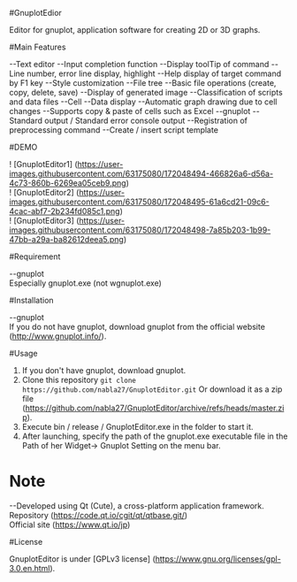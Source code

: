 #GnuplotEdior

Editor for gnuplot, application software for creating 2D or 3D graphs.

#Main Features

--Text editor
  --Input completion function
  --Display toolTip of command
  --Line number, error line display, highlight
  --Help display of target command by F1 key
  --Style customization
--File tree
  --Basic file operations (create, copy, delete, save)
  --Display of generated image
  --Classification of scripts and data files
--Cell
  --Data display
  --Automatic graph drawing due to cell changes
  --Supports copy & paste of cells such as Excel
--gnuplot
  --Standard output / Standard error console output
  --Registration of preprocessing command
--Create / insert script template

#DEMO

! [GnuplotEditor1] (https://user-images.githubusercontent.com/63175080/172048494-466826a6-d56a-4c73-860b-6269ea05ceb9.png)
<br>
! [GnuplotEditor2] (https://user-images.githubusercontent.com/63175080/172048495-61a6cd21-09c6-4cac-abf7-2b234fd085c1.png)
<br>
! [GnuplotEditor3] (https://user-images.githubusercontent.com/63175080/172048498-7a85b203-1b99-47bb-a29a-ba82612deea5.png)

#Requirement

--gnuplot <br>
  Especially gnuplot.exe (not wgnuplot.exe)

#Installation

--gnuplot <br>
  If you do not have gnuplot, download gnuplot from the official website (http://www.gnuplot.info/).

#Usage

1. If you don't have gnuplot, download gnuplot.
1. Clone this repository `git clone https://github.com/nabla27/GnuplotEditor.git`
   Or download it as a zip file (https://github.com/nabla27/GnuplotEditor/archive/refs/heads/master.zip).
3. Execute bin / release / GnuplotEditor.exe in the folder to start it.
4. After launching, specify the path of the gnuplot.exe executable file in the Path of her Widget-> Gnuplot Setting on the menu bar.

# Note

--Developed using Qt (Cute), a cross-platform application framework. <br>
  Repository (https://code.qt.io/cgit/qt/qtbase.git/) <br>
  Official site (https://www.qt.io/jp)

#License

GnuplotEditor is under [GPLv3 license] (https://www.gnu.org/licenses/gpl-3.0.en.html).
